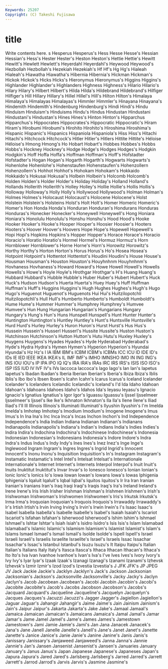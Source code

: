 ```yaml
---
Keywords: 25207 
Copyright: (C) Takeshi Fujisawa
---
```


# title

Write contents here.
s Hesperus Hesperus's Hess Hesse Hesse's
Hessian Hessian's Hess's Hester Hester's Heston Heston's Hettie Hettie's Hewitt
Hewitt's Hewlett Hewlett's Heyerdahl Heyerdahl's Heywood Heywood's Hezbollah Hezbollah's Hezekiah
Hezekiah's Hf Hf's Hg Hg's Hialeah Hialeah's Hiawatha Hiawatha's Hibernia
Hibernia's Hickman Hickman's Hickok Hickok's Hicks Hicks's Hieronymus Hieronymus's Higgins
Higgins's Highlander Highlander's Highlanders Highness Highness's Hilario Hilario's Hilary Hilary's
Hilbert Hilbert's Hilda Hilda's Hildebrand Hildebrand's Hilfiger Hilfiger's Hill Hillary
Hillary's Hillel Hillel's Hill's Hilton Hilton's Himalaya Himalaya's Himalayas Himalayas's
Himmler Himmler's Hinayana Hinayana's Hindemith Hindemith's Hindenburg Hindenburg's Hindi Hindi's
Hindu Hinduism Hinduism's Hinduisms Hindu's Hindus Hindustan Hindustani Hindustani's Hindustan's
Hines Hines's Hinton Hinton's Hipparchus Hipparchus's Hippocrates Hippocrates's Hippocratic Hippocratic's
Hiram Hiram's Hirobumi Hirobumi's Hirohito Hirohito's Hiroshima Hiroshima's Hispanic Hispanic's
Hispanics Hispaniola Hispaniola's Hiss Hiss's Hitachi Hitachi's Hitchcock Hitchcock's Hitler
Hitler's Hitlers Hittite Hittite's Héloise Héloise's Hmong Hmong's Ho Hobart
Hobart's Hobbes Hobbes's Hobbs Hobbs's Hockney Hockney's Hodge Hodge's Hodges
Hodges's Hodgkin Hodgkin's Hoff Hoffa Hoffa's Hoffman Hoffman's Hoff's Hofstadter
Hofstadter's Hogan Hogan's Hogarth Hogarth's Hogwarts Hogwarts's Hohenlohe Hohenlohe's Hohenstaufen
Hohenstaufen's Hohenzollern Hohenzollern's Hohhot Hohhot's Hohokam Hohokam's Hokkaido Hokkaido's Hokusai
Hokusai's Holbein Holbein's Holcomb Holcomb's Holden Holden's Holder Holder's Holiday
Holiday's Holland Holland's Hollands Hollerith Hollerith's Holley Holley's Hollie Hollie's
Hollis Hollis's Holloway Holloway's Holly Holly's Hollywood Hollywood's Holman Holman's
Holmes Holmes's Holocaust Holocaust's Holocene Holocene's Holst Holstein Holstein's Holsteins
Holst's Holt Holt's Homer Homeric Homeric's Homer's Hon Honda Honda's
Honduran Honduran's Hondurans Honduras Honduras's Honecker Honecker's Honeywell Honeywell's Hong
Honiara Honiara's Honolulu Honolulu's Honshu Honshu's Hood Hood's Hooke Hooker
Hooker's Hooke's Hooper Hooper's Hoosier Hoosier's Hooters Hooters's Hoover Hoover's
Hoovers Hope Hope's Hopewell Hopewell's Hopi Hopi's Hopkins Hopkins's Hopper
Hopper's Horace Horace's Horacio Horacio's Horatio Horatio's Hormel Hormel's Hormuz
Hormuz's Horn Hornblower Hornblower's Horne Horne's Horn's Horowitz Horowitz's Horthy
Horthy's Horton Horton's Horus Horus's Ho's Hosea Hosea's Hotpoint Hotpoint's
Hottentot Hottentot's Houdini Houdini's House House's Housman Housman's Houston Houston's
Houyhnhnm Houyhnhnm's Hovhaness Hovhaness's Howard Howard's Howe Howell Howell's Howells
Howells's Howe's Hoyle Hoyle's Hrothgar Hrothgar's H's Huang Huang's Hubbard
Hubbard's Hubble Hubble's Huber Huber's Hubert Hubert's Huck Huck's Hudson
Hudson's Huerta Huerta's Huey Huey's Huff Huffman Huffman's Huff's Huggins
Huggins's Hugh Hughes Hughes's Hugh's Hugo Hugo's Huguenot Huguenot's Huguenots
Hui Hui's Huitzilopotchli Huitzilopotchli's Hull Hull's Humberto Humberto's Humboldt Humboldt's
Hume Hume's Hummer Hummer's Humphrey Humphrey's Humvee Humvee's Hun Hung
Hungarian Hungarian's Hungarians Hungary Hungary's Hung's Hun's Huns Hunspell Hunspell's
Hunt Hunter Hunter's Huntington Huntington's Huntley Huntley's Hunt's Huntsville Huntsville's
Hurd Hurd's Hurley Hurley's Huron Huron's Hurst Hurst's Hus Hus's
Hussein Hussein's Husserl Husserl's Hussite Hussite's Huston Huston's Hutchinson Hutchinson's
Hutton Hutton's Hutu Hutu's Huxley Huxley's Huygens Huygens's Hyades Hyades's
Hyde Hyderabad Hyderabad's Hyde's Hydra Hydra's Hymen Hymen's Hyperion Hyperion's
Hyundai Hyundai's Hz Hz's I IA IBM IBM's ICBM ICBM's
ICBMs ICC ICU ID IDE ID's IDs IE IED IEEE
IKEA IKEA's IL IMF IMF's IMHO IMNSHO IMO IN ING
ING's INS IOU IOU's IP IPA IPO IQ IQ's IRA
IRA's IRAs IRC IRS IRS's ISIS ISO ISO's ISP ISS
IUD IV IVF IV's IVs Iaccoca Iaccoca's Iago Iago's Ian
Ian's Iapetus Iapetus's Ibadan Ibadan's Iberia Iberian Iberian's Iberia's Ibiza
Ibiza's Iblis Iblis's Ibo Ibo's Ibsen Ibsen's Icahn Icahn's Icarus
Icarus's Iceland Icelander Icelander's Icelanders Icelandic Icelandic's Iceland's I'd Ida
Idaho Idahoan Idahoan's Idahoans Idahoes Idaho's Idahos Ida's Ieyasu Ieyasu's
Ignacio Ignacio's Ignatius Ignatius's Igor Igor's Iguassu Iguassu's Ijssel Ijsselmeer
Ijsselmeer's Ijssel's Ike Ike's Ikhnaton Ikhnaton's Ila Ila's Ilene Ilene's
Iliad Iliad's I'll Ill Illinois Illinois's Illuminati Illuminati's Ilyushin Ilyushin's
I'm Imelda Imelda's Imhotep Imhotep's Imodium Imodium's Imogene Imogene's Imus
Imus's In Ina Ina's Inc Inca Inca's Incas Inchon Inchon's
Ind Independence Independence's India Indian Indiana Indianan Indianan's Indianans Indianapolis
Indianapolis's Indiana's Indian's Indians India's Indies Indies's Indira Indira's Indochina
Indochina's Indochinese Indochinese's Indonesia Indonesian Indonesian's Indonesians Indonesia's Indore Indore's
Indra Indra's Indus Indus's Indy Indy's Ines Ines's Inez Inez's
Inge Inge's Inglewood Ingram Ingram's Ingres Ingres's Ingrid Ingrid's Innocent
Innocent's Inonu Inonu's Inquisition Inquisition's In's Instagram Instagram's Instamatic Instamatic's
Intel Intel's Intelsat Intelsat's Internationale Internationale's Internet Internet's Internets Interpol
Interpol's Inuit Inuit's Inuits Inuktitut Inuktitut's Invar Invar's Io Ionesco
Ionesco's Ionian Ionian's Ionic Ionic's Ionics Io's Iowa Iowan Iowan's
Iowans Iowa's Iowas Iphigenia Iphigenia's Iqaluit Iqaluit's Iqbal Iqbal's Iquitos
Iquitos's Ir Ira Iran Iranian Iranian's Iranians Iran's Iraq Iraqi
Iraqi's Iraqis Iraq's Ira's Ireland Ireland's Irene Irene's Iris Irish
Irisher Irishman Irishman's Irishmen Irishmen's Irish's Irishwoman Irishwoman's Irishwomen Irishwomen's
Iris's Irkutsk Irkutsk's Irma Irma's Iroquoian Iroquoian's Iroquois Iroquois's Irrawaddy
Irrawaddy's Ir's Irtish Irtish's Irvin Irving Irving's Irvin's Irwin Irwin's
I's Isaac Isaac's Isabel Isabella Isabella's Isabelle Isabelle's Isabel's Isaiah
Isaiah's Iscariot Iscariot's Isfahan Isfahan's Isherwood Isherwood's Ishim Ishim's Ishmael
Ishmael's Ishtar Ishtar's Isiah Isiah's Isidro Isidro's Isis Isis's Islam
Islamabad Islamabad's Islamic Islamic's Islamism Islamism's Islamist Islamist's Islam's Islams
Ismael Ismael's Ismail Ismail's Isolde Isolde's Ispell Ispell's Israel Israeli
Israeli's Israelis Israelite Israelite's Israel's Israels Issac Issachar Issachar's Issac's
Istanbul Istanbul's Isuzu Isuzu's It Itaipu Itaipu's Italian Italian's Italians
Italy Italy's Itasca Itasca's Ithaca Ithacan Ithacan's Ithaca's Ito Ito's
Iva Ivan Ivanhoe Ivanhoe's Ivan's Iva's I've Ives Ives's Ivory
Ivory's Ivy Ivy's Iyar Iyar's Izaak Izaak's Izanagi Izanagi's Izanami
Izanami's Izhevsk Izhevsk's Izmir Izmir's Izod Izod's Izvestia Izvestia's J
JFK JFK's JP JPEG JV Jack Jackie Jackie's Jacklyn Jacklyn's
Jack's Jackson Jacksonian Jacksonian's Jackson's Jacksonville Jacksonville's Jacky Jacky's Jaclyn
Jaclyn's Jacob Jacobean Jacobean's Jacobi Jacobin Jacobin's Jacobi's Jacobite Jacobite's
Jacob's Jacobs Jacobson Jacobson's Jacobs's Jacquard Jacquard's Jacqueline Jacqueline's Jacquelyn
Jacquelyn's Jacques Jacques's Jacuzzi Jacuzzi's Jagger Jagger's Jagiellon Jagiellon's Jaguar
Jaguar's Jahangir Jahangir's Jaime Jaime's Jain Jainism Jainism's Jain's Jaipur
Jaipur's Jakarta Jakarta's Jake Jake's Jamaal Jamaal's Jamaica Jamaican Jamaican's
Jamaicans Jamaica's Jamal Jamal's Jamar Jamar's Jame Jamel Jamel's Jame's
James James's Jamestown Jamestown's Jami Jamie Jamie's Jami's Jan Jana
Janacek Janacek's Jana's Jane Janell Janelle Janelle's Janell's Jane's Janet
Janet's Janette Janette's Janice Janice's Janie Janie's Janine Janine's Janis
Janis's Janissary Janissary's Janjaweed Janjaweed's Janna Janna's Jannie Jannie's Jan's
Jansen Jansenist Jansenist's Jansen's Januaries January January's Janus Janus's Japan
Japanese Japanese's Japaneses Japan's Japura Japura's Jared Jared's Jarlsberg Jarlsberg's
Jarred Jarred's Jarrett Jarrett's Jarrod Jarrod's Jarvis Jarvis's Jasmine Jasmine's
